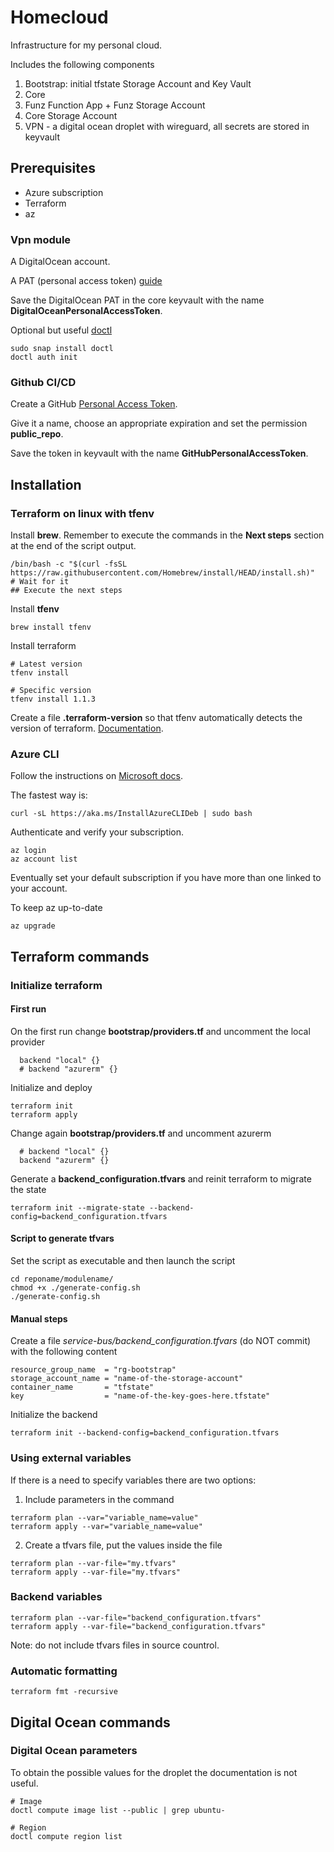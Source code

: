 # Homecloud

Infrastructure for my personal cloud.

Includes the following components
 
1. Bootstrap: initial tfstate Storage Account and  Key Vault
2. Core
  1. Funz Function App + Funz Storage Account
  2. Core Storage Account
3. VPN - a digital ocean droplet with wireguard, all secrets are stored in keyvault

## Prerequisites

- Azure subscription
- Terraform
- az

### Vpn module

A DigitalOcean account.

A PAT (personal access token) [guide](https://docs.digitalocean.com/reference/api/create-personal-access-token/)

Save the DigitalOcean PAT in the core keyvault with the name **DigitalOceanPersonalAccessToken**.

Optional but useful [doctl](https://docs.digitalocean.com/reference/doctl/how-to/install/)

```
sudo snap install doctl
doctl auth init
```

### Github CI/CD

Create a GitHub [Personal Access Token](https://github.com/settings/tokens).

Give it a name, choose an appropriate expiration and set the permission **public_repo**.

Save the token in keyvault with the name **GitHubPersonalAccessToken**.

## Installation

### Terraform on linux with tfenv

Install **brew**.
Remember to execute the commands in the __Next steps__ section at the end of the script output.

```
/bin/bash -c "$(curl -fsSL https://raw.githubusercontent.com/Homebrew/install/HEAD/install.sh)"
# Wait for it
## Execute the next steps
```

Install **tfenv**

```
brew install tfenv
```

Install terraform

```
# Latest version
tfenv install

# Specific version
tfenv install 1.1.3
```

Create a file __.terraform-version__ so that tfenv automatically detects the version of terraform. [Documentation](https://github.com/tfutils/tfenv#terraform-version).


### Azure CLI

Follow the instructions on [Microsoft docs](https://docs.microsoft.com/en-us/cli/azure/install-azure-cli-linux?pivots=apt).

The fastest way is:

```
curl -sL https://aka.ms/InstallAzureCLIDeb | sudo bash
```

Authenticate and verify your subscription.

```
az login
az account list
```

Eventually set your default subscription if you have more than one linked to your account.

To keep az up-to-date

```
az upgrade
```

## Terraform commands

### Initialize terraform

#### First run

On the first run change __bootstrap/providers.tf__ and uncomment the local provider

```
  backend "local" {}
  # backend "azurerm" {}
```

Initialize and deploy

```
terraform init
terraform apply
```

Change again __bootstrap/providers.tf__ and uncomment azurerm

```
  # backend "local" {}
  backend "azurerm" {}
```

Generate a __backend_configuration.tfvars__ and reinit terraform to migrate the state

```
terraform init --migrate-state --backend-config=backend_configuration.tfvars
```

#### Script to generate tfvars

Set the script as executable and then launch the script

```
cd reponame/modulename/
chmod +x ./generate-config.sh
./generate-config.sh
```

#### Manual steps

Create a file *service-bus/backend_configuration.tfvars* (do NOT commit) with the following content

```
resource_group_name  = "rg-bootstrap"
storage_account_name = "name-of-the-storage-account"
container_name       = "tfstate"
key                  = "name-of-the-key-goes-here.tfstate"
```

Initialize the backend

```
terraform init --backend-config=backend_configuration.tfvars
```

### Using external variables

If there is a need to specify variables there are two options:

1. Include parameters in the command

```
terraform plan --var="variable_name=value"
terraform apply --var="variable_name=value"
```

2. Create a tfvars file, put the values inside the file

```
terraform plan --var-file="my.tfvars"
terraform apply --var-file="my.tfvars"
```


### Backend variables

```
terraform plan --var-file="backend_configuration.tfvars"
terraform apply --var-file="backend_configuration.tfvars"
```

Note: do not include tfvars files in source countrol.

### Automatic formatting

```
terraform fmt -recursive
```

## Digital Ocean commands

### Digital Ocean parameters

To obtain the possible values for the droplet the documentation is not useful.

```
# Image
doctl compute image list --public | grep ubuntu-

# Region
doctl compute region list
```
